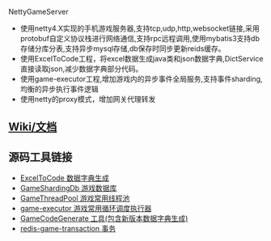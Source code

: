 NettyGameServer

- 使用netty4.X实现的手机游戏服务器,支持tcp,udp,http,websocket链接,采用protobuf自定义协议栈进行网络通信,支持rpc远程调用,使用mybatis3支持db存储分库分表,支持异步mysql存储,db保存时同步更新reids缓存。
- 使用ExcelToCode工程，将excel数据生成java类和json数据字典,DictService直接读取json,减少数据字典部分代码。
- 使用game-executor工程,增加游戏内的异步事件全局服务,支持事件sharding,均衡的异步执行事件逻辑
- 使用netty的proxy模式，增加网关代理转发
## [Wiki/文档](https://github.com/jwpttcg66/NettyGameServer/wiki)

## 源码工具链接
- [ExcelToCode 数据字典生成](https://github.com/youlanhai/ExcelToCode)
- [GameShardingDb 游戏数据库](https://github.com/jwpttcg66/GameShardingDb)
- [GameThreadPool 游戏常用线程池](https://github.com/jwpttcg66/GameThreadPool)
- [game-executor 游戏常用循环调度执行器](https://github.com/jwpttcg66/game-executor)
- [GameCodeGenerate 工具(包含新版本数据字典生成)](https://github.com/jwpttcg66/GameCodeGenerate)
- [redis-game-transaction 事务](https://github.com/jwpttcg66/redis-game-transaction)


